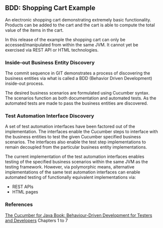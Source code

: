 ## BDD: Shopping Cart Example

An electronic shopping cart demonstrating extremely basic functionality.  Products can be added to 
the cart and the cart is able to compute the total value of the items in the cart.  

In this release of the example the shopping cart can only be accessed/manipulated from within the same JVM.  It 
cannot yet be exercised via REST API or HTML technologies.

### Inside-out Business Entity Discovery

The commit sequence in GIT demonstrates a process of discovering the business entities via what is called a 
BDD (Behavior Driven Development) inside-out process. 

The desired business scenarios are formulated using Cucumber syntax.  The scenarios function as both 
documentation and automated tests.  As the automated tests are made to pass the business entities are discovered. 

### Test Automation Interface Discovery

A set of test automation interfaces have been factored out of the implementation. The interfaces enable the Cucumber 
steps to interface with the business entities to test the given Cucumber specified business scenarios.  The interfaces
also enable the test step implementations to remain decoupled from the particular business entity implementations.

The current implementation of the test automation interfaces enables testing of the specified 
business scenarios within the same JVM as the testing framework. However, via polymorphic means, alternative
implementations of the same test automation interfaces can enable automated testing of functionally equivalent 
implementations via: 
- REST APIs 
- HTML pages

### References

[The Cucumber for Java Book: Behaviour-Driven Development for Testers and Developers](https://www.amazon.com/Cucumber-Java-Book-Behaviour-Driven-Development-ebook/dp/B00V20IEXM) 
Chapters 1 to 7









